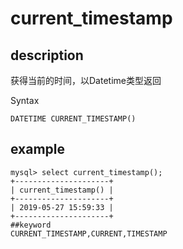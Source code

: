 # current_timestamp
## description

获得当前的时间，以Datetime类型返回

 Syntax

`DATETIME CURRENT_TIMESTAMP()`

## example

```
mysql> select current_timestamp();
+---------------------+
| current_timestamp() |
+---------------------+
| 2019-05-27 15:59:33 |
+---------------------+
##keyword
CURRENT_TIMESTAMP,CURRENT,TIMESTAMP
